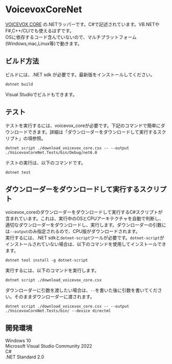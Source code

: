 # VoicevoxCoreNet
[VOICEVOX CORE](https://github.com/VOICEVOX/voicevox_core) の.NETラッパーです。C#で記述されています。VB.NETやF#,C++/CLIでも使えるはずです。  
OSに依存するコード含んでいないので、マルチプラットフォーム(Windows,mac,Linux等)で動きます。

## ビルド方法
ビルドには、.NET sdk が必要です。最新版をインストールしてください。

```
dotnet build
```

Visual Studioでビルドもできます。

## テスト
テストを実行するには、voicevox_coreが必要です。下記のコマンドで簡単にダウンロードできます。詳細は「ダウンローダーをダウンロードして実行するスクリプト」の項参照。
```
dotnet script ./download_voicevox_core.csx -- --output ./VoicevoxCoreNet.Tests/bin/Debug/net6.0
```

テストの実行は、以下のコマンドです。
```
dotnet test
```

## ダウンローダーをダウンロードして実行するスクリプト
voicevox_coreのダウンローダーをダウンロードして実行するC#スクリプトが含まれています。これは、実行中のOSとCPUアーキテクチャを自動で判断し、適切なダウンローダーをダウンロードし、実行します。ダウンローダーの引数には`--output`のみ指定されるので、CPU版がダウンロードされます。  
実行するには、.NET sdkと`dotnet-script`ツールが必要です。`dotnet-script`がインストールされていない場合は、以下のコマンドを使用してインストールできます。
```
dotnet tool install -g dotnet-script
```

実行するには、以下のコマンドを実行します。
```
dotnet script ./download_voicevox_core.csx
```

ダウンローダーに引数を渡したい場合は、` -- `を書いた後に引数を書いてください。そのままダウンローダーに渡されます。
```
dotnet script ./download_voicevox_core.csx -- --output ./VoicevoxCoreNet.Tests/bin/ --device directml
```

## 開発環境
Windows 10  
Microsoft Visual Studio Community 2022  
C#  
.NET Standard 2.0
